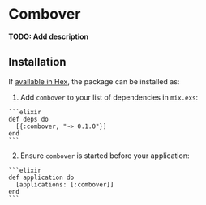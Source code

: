 # Combover

**TODO: Add description**

## Installation

If [available in Hex](https://hex.pm/docs/publish), the package can be installed as:

  1. Add `combover` to your list of dependencies in `mix.exs`:

    ```elixir
    def deps do
      [{:combover, "~> 0.1.0"}]
    end
    ```

  2. Ensure `combover` is started before your application:

    ```elixir
    def application do
      [applications: [:combover]]
    end
    ```

